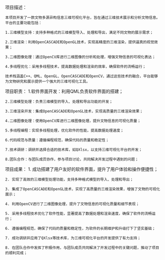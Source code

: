 项目描述：

    本项目开发了一款文物多源异构信息三维可视化平台，旨在通过三维技术展示和分析文物信息。平台的主要功能包括：
    
    1.三维模型支持：支持多种格式的三维模型导入、处理和导出，满足不同文物的展示需求；
    
    2.三维渲染：利用OpenCASCADE和OpenGL技术，实现高精度的三维渲染，提供逼真的视觉效果；
    
    3.二维图像处理：通过OpenCV库进行二维图像的分析和处理，增强文物信息的可视化表达；
    
    4.多线程优化：采用多线程技术，提高数据处理和渲染的效率，确保软件的流畅运行；
    
    技术栈涵盖C++、QML、OpenGL、OpenCASCADE和OpenCV，通过这些技术的融合，平台能够为文物研究和展示提供一个强大的三维可视化工具。
    
项目职责：
    1.软件界面开发：利用QML负责软件界面的搭建；
    
    2.三维模型处理：负责三维模型的导入、处理和导出功能的开发；
    
    3.三维渲染开发：集成OpenCASCADE和OpenGL技术，实现高质量的三维渲染效果；
    
    4.二维图像处理：使用OpenCV库进行二维图像处理，提升文物信息的可视化质量；
    
    5.多线程编程：实现多线程处理，优化软件的性能，提高数据处理速度；
    
    6.代码规范与质量：遵循编程规范，确保代码的质量和稳定性；
    
    7.技术调研：调研并选择合适的技术库，如QXlsx，以支持三维可视化平台的开发；
    
    8.团队合作：与团队成员协作，参与项目讨论，共同解决开发过程中遇到的问题；
    
项目成果：
    1. 成功搭建了用户友好的软件界面，提升了用户体验和操作便捷性；
    
    2. 实现了高效的三维模型处理功能，支持多种格式模型的导入、处理和导出；
    
    3. 集成了OpenCASCADE和OpenGL技术，实现了高质量的三维渲染效果，增强了文物的可视化展示；
    
    4. 利用OpenCV进行了二维图像处理，提升了文物信息的可视化质量和细节表现；
    
    5. 采用多线程技术优化了软件性能，显著提高了数据处理和渲染速度，确保了软件的流畅运行；
    
    6. 遵循编程规范，确保了代码的质量和稳定性，为软件的长期维护和升级打下了坚实基础；
    
    7. 成功调研并应用了QXlsx等技术库，为三维可视化平台的开发提供了有力支持；
    
    8. 在团队合作中发挥了积极作用，与团队成员共同解决了开发过程中的关键问题，推动了项目的顺利完成；
    
